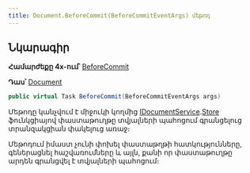 ```yaml
---
title: Document.BeforeCommit(BeforeCommitEventArgs) մեթոդ
---
```


## Նկարագիր

**Համարժեքը 4x-ում՝** [BeforeCommit](https://armsoft.github.io/as4x-docs/HTM/ProgrGuide/ScriptProcs/BeforeCommit.html)

**Դաս՝** [Document](../document.md)

```c#
public virtual Task BeforeCommit(BeforeCommitEventArgs args)
```

Մեթոդը կանչվում է միջուկի կողմից [IDocumentService](../../services/IDocumentService.md).[Store](../../services/IDocumentService/Store.md) ֆունկցիայով փաստաթուղթը տվյալների պահոցում գրանցելուց տրանզակցիան փակելուց առաջ։

Մեթոդում իմաստ չունի փոխել փաստաթղթի հատկությունները, գեներացնել հաշվառումները և այլն, քանի որ փաստաթուղթը արդեն գրանցվել է տվյալների պահոցում։

